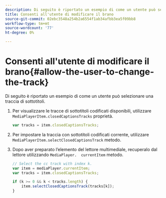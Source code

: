 ```yaml
---
description: Di seguito è riportato un esempio di come un utente può selezionare una traccia di sottotitoli.
title: Consenti all'utente di modificare il brano
source-git-commit: 02ebc3548a254b2a6554f1ab34afbb3ea5f09bb8
workflow-type: tm+mt
source-wordcount: '77'
ht-degree: 0%

---
```


# Consenti all&#39;utente di modificare il brano{#allow-the-user-to-change-the-track}

Di seguito è riportato un esempio di come un utente può selezionare una traccia di sottotitoli.

1. Per visualizzare le tracce di sottotitoli codificati disponibili, utilizzare `MediaPlayerItem.closedCaptionsTracks` proprietà.

   ```js
   var tracks = item.closedCaptionsTracks;
   ```

1. Per impostare la traccia con sottotitoli codificati corrente, utilizzare `MediaPlayerItem.selectClosedCaptionsTrack` metodo.
1. Dopo aver preparato l’elemento del lettore multimediale, recuperalo dal lettore utilizzando ` MediaPlayer.  currentItem ` metodo.

   ```js
   // Select the cc track with index k. 
   var item = mediaPlayer.currentItem;     
   var tracks = item.closedCaptionsTracks; 
   
   if (k >= 0 && k < tracks.length) { 
       item.selectClosedCaptionsTrack(tracks[k]); 
   }
   ```
